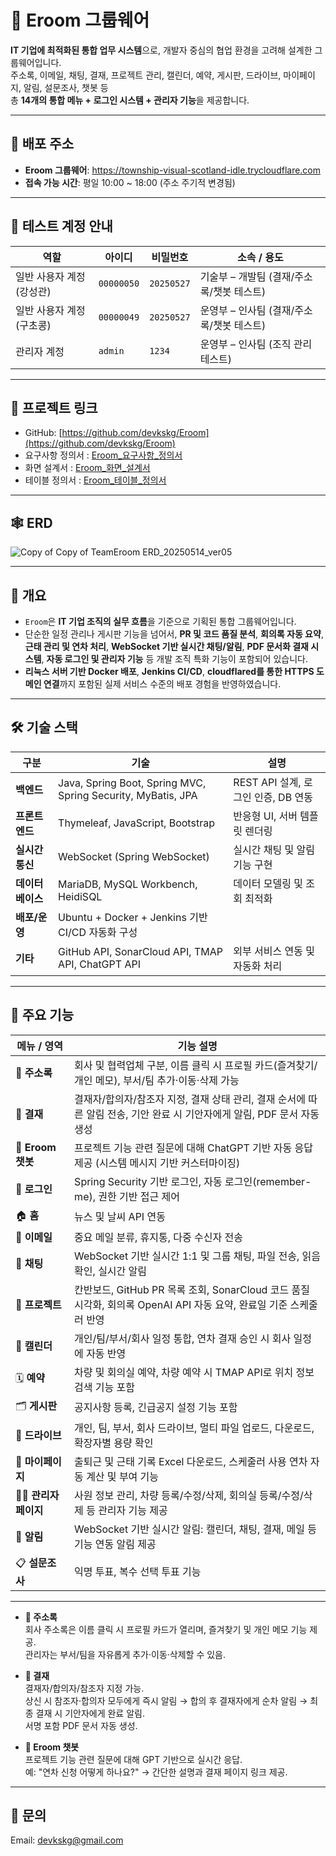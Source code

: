 # 📘 Eroom 그룹웨어  
**IT 기업에 최적화된 통합 업무 시스템**으로, 개발자 중심의 협업 환경을 고려해 설계한 그룹웨어입니다.  
주소록, 이메일, 채팅, 결재, 프로젝트 관리, 캘린더, 예약, 게시판, 드라이브, 마이페이지, 알림, 설문조사, 챗봇 등  
총 **14개의 통합 메뉴 + 로그인 시스템 + 관리자 기능**을 제공합니다.

---
## 🚀 배포 주소

- **Eroom 그룹웨어**: https://township-visual-scotland-idle.trycloudflare.com
- **접속 가능 시간**: 평일 10:00 ~ 18:00 (주소 주기적 변경됨)

---

## 👤 테스트 계정 안내

| 역할 | 아이디 | 비밀번호 | 소속 / 용도 |
|------|--------|-----------|------------------------------|
| 일반 사용자 계정(강성관) | `00000050` | `20250527` | 기술부 – 개발팀 (결재/주소록/챗봇 테스트) |
| 일반 사용자 계정(구초콩) | `00000049` | `20250527` | 운영부 – 인사팀 (결재/주소록/챗봇 테스트) |
| 관리자 계정   | `admin`    | `1234`     | 운영부 – 인사팀 (조직 관리 테스트) |

---
## 🔗 프로젝트 링크  
- GitHub: [https://github.com/devkskg/Eroom](https://github.com/devkskg/Eroom)
- 요구사항 정의서 : [Eroom_요구사항_정의서](https://docs.google.com/spreadsheets/d/1FnjUiZ47b5gXDKNCxk-6f5R7QsUl4JaYwkxmnsJ0pGQ/edit?usp=sharing)
- 화면 설계서 : [Eroom_화면_설계서](https://www.figma.com/design/ZrAUIhsFwkzimaTK8K3gLM/%EA%B7%B8%EB%A3%B9%EC%9B%A8%EC%96%B4-Eroom-_%ED%99%94%EB%A9%B4%EC%A0%95%EC%9D%98%EC%84%9C?node-id=0-1&t=XkQXaov4YeZu58OZ-1)
- 테이블 정의서 : [Eroom_테이블_정의서](https://docs.google.com/spreadsheets/d/1i73eiJoRsjeHjq9QGhgr64stYZC7STOOYxxJWaY-3YE/edit?usp=sharing)

---

## 🕸️ ERD
![Copy of Copy of TeamEroom ERD_20250514_ver05](https://github.com/user-attachments/assets/e81831ff-17b8-403b-bcb0-40c3a476f384)


---

## 🧩 개요  
- `Eroom`은 **IT 기업 조직의 실무 흐름**을 기준으로 기획된 통합 그룹웨어입니다.  
- 단순한 일정 관리나 게시판 기능을 넘어서, **PR 및 코드 품질 분석**, **회의록 자동 요약**, **근태 관리 및 연차 처리**, **WebSocket 기반 실시간 채팅/알림**, **PDF 문서화 결재 시스템**, **자동 로그인 및 관리자 기능** 등 개발 조직 특화 기능이 포함되어 있습니다.  
- **리눅스 서버 기반 Docker 배포**, **Jenkins CI/CD**, **cloudflared를 통한 HTTPS 도메인 연결**까지 포함된 실제 서비스 수준의 배포 경험을 반영하였습니다.

---

## 🛠 기술 스택

| 구분 | 기술 | 설명 |
|------|------|------|
| **백엔드** | Java, Spring Boot, Spring MVC, Spring Security, MyBatis, JPA | REST API 설계, 로그인 인증, DB 연동 |
| **프론트엔드** | Thymeleaf, JavaScript, Bootstrap | 반응형 UI, 서버 템플릿 렌더링 |
| **실시간 통신** | WebSocket (Spring WebSocket) | 실시간 채팅 및 알림 기능 구현 |
| **데이터베이스** | MariaDB, MySQL Workbench, HeidiSQL | 데이터 모델링 및 조회 최적화 |
| **배포/운영** | Ubuntu + Docker + Jenkins 기반 CI/CD 자동화 구성 |
| **기타** | GitHub API, SonarCloud API, TMAP API, ChatGPT API | 외부 서비스 연동 및 자동화 처리 |

---

## 🚀 주요 기능

| 메뉴 / 영역 | 기능 설명 |
|--------------|------------|
| 📇 **주소록** | 회사 및 협력업체 구분, 이름 클릭 시 프로필 카드(즐겨찾기/개인 메모), 부서/팀 추가·이동·삭제 가능 |
| 📑 **결재** | 결재자/합의자/참조자 지정, 결재 상태 관리, 결재 순서에 따른 알림 전송, 기안 완료 시 기안자에게 알림, PDF 문서 자동 생성 |
| 💬 **Eroom 챗봇** | 프로젝트 기능 관련 질문에 대해 ChatGPT 기반 자동 응답 제공 (시스템 메시지 기반 커스터마이징)
| 🔐 **로그인** | Spring Security 기반 로그인, 자동 로그인(remember-me), 권한 기반 접근 제어 |
| 🏠 **홈** | 뉴스 및 날씨 API 연동 |
| 📧 **이메일** | 중요 메일 분류, 휴지통, 다중 수신자 전송 |
| 💬 **채팅** | WebSocket 기반 실시간 1:1 및 그룹 채팅, 파일 전송, 읽음 확인, 실시간 알림 |
| 📁 **프로젝트** | 칸반보드, GitHub PR 목록 조회, SonarCloud 코드 품질 시각화, 회의록 OpenAI API 자동 요약, 완료일 기준 스케줄러 반영 |
| 📅 **캘린더** | 개인/팀/부서/회사 일정 통합, 연차 결재 승인 시 회사 일정에 자동 반영 |
| 🗓 **예약** | 차량 및 회의실 예약, 차량 예약 시 TMAP API로 위치 정보 검색 기능 포함 |
| 🗂 **게시판** | 공지사항 등록, 긴급공지 설정 기능 포함 |
| 📂 **드라이브** | 개인, 팀, 부서, 회사 드라이브, 멀티 파일 업로드, 다운로드, 확장자별 용량 확인 |
| 👤 **마이페이지** | 출퇴근 및 근태 기록 Excel 다운로드, 스케줄러 사용 연차 자동 계산 및 부여 기능 |
| 🧑‍💼 **관리자 페이지** | 사원 정보 관리, 차량 등록/수정/삭제, 회의실 등록/수정/삭제 등 관리자 기능 제공 |
| 🔔 **알림** | WebSocket 기반 실시간 알림: 캘린더, 채팅, 결재, 메일 등 기능 연동 알림 제공 |
| 📋 **설문조사** | 익명 투표, 복수 선택 투표 기능 |

---

- **📇 주소록**  
  회사 주소록은 이름 클릭 시 프로필 카드가 열리며, 즐겨찾기 및 개인 메모 기능 제공.  
  관리자는 부서/팀을 자유롭게 추가·이동·삭제할 수 있음.

- **📑 결재**  
  결재자/합의자/참조자 지정 가능.  
  상신 시 참조자·합의자 모두에게 즉시 알림 → 합의 후 결재자에게 순차 알림 → 최종 결재 시 기안자에게 완료 알림.  
  서명 포함 PDF 문서 자동 생성.

- **💬 Eroom 챗봇**  
  프로젝트 기능 관련 질문에 대해 GPT 기반으로 실시간 응답.  
  예: "연차 신청 어떻게 하나요?" → 간단한 설명과 결재 페이지 링크 제공.

---

## 📧 문의  
Email: devkskg@gmail.com
